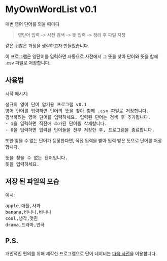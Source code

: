 # MyOwnWordList v0.1
매번 영어 단어를 외울 때마다
<blockquote>영단어 입력 -> 사전 검색 -> 뜻 입력 -> 정리 후 파일 저장</blockquote>
같은 귀찮은 과정을 생략하고자 만들었습니다.   

이 프로그램은 영단어를 입력하면 자동으로 사전에서 그 뜻을 찾아 단어와 뜻을 함께 .csv 파일로 저장합니다.   

## 사용법
시작 메시지:
<pre>
성규의 영어 단어 암기용 프로그램 v0.1
영어 단어를 입력하면 단어의 뜻을 찾아 함께 .csv 파일로 저장합니다.   
검색하려는 영어 단어를 입력하세요. 입력된 단어는 검색 후 추가됩니다.
- 1을 입력하면 직전에 추가된 단어를 삭제합니다.
- 0을 입력하면 입력된 단어들을 전부 저장한 후, 프로그램을 종료합니다.
</pre>
또한 찾을 수 없는 단어가 등장한다면, 직접 입력을 받아 입력 받은 뜻으로 단어를 저장합니다.   
<pre>
뜻을 찾을 수 없는 단어입니다.   
뜻을 입력하세요.
</pre>

## 저장 된 파일의 모습
예시:   
<pre>
apple,애플,사과
banana,바나나,바나나
cool,냉각,멋진
drama,드라마,연극
</pre>

## P.S.
개인적인 편의를 위해 제작한 프로그램으로 단어 데이터는
[다음 사전][dictLink]을 이용합니다.

[dictLink]: https://small.dic.daum.net/ "Go Dictionary"
